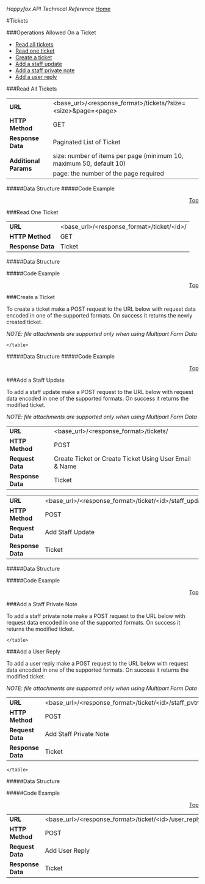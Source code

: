 *Happyfox API Technical Reference* [Home](../happyfox_main.md)


#Tickets

<div id="operations"></div>

###Operations Allowed On a Ticket

* [Read all tickets](#read-all-tickets)
* [Read one ticket](#read-one-ticket)
* [Create a ticket](#create-a-ticket)
* [Add a staff update](#add-a-staff-update)
* [Add a staff private note](#add-a-staff-private-note)
* [Add a user reply](#add-a-user-reply)


###Read All Tickets

<table><tr>
			<td>
				<b>URL</b>
			</td>
			<td>
				&lt;base_url&gt;/&lt;response_format&gt;/tickets/?size=&lt;size&gt;&amp;page=&lt;page&gt;
			</td>
		</tr>
		<tr>
			<td>
				<b>HTTP Method</b>
			</td>
			<td>
				GET
			</td>
		</tr>
		<tr>
			<td>
				<b>Response Data</b>
			</td>
			<td>
				Paginated List of Ticket
			</td>
		</tr>
		<tr>
			<td rowspan="2">
				<b>Additional Params</b>
			</td>
			<td>
				size: number of items per page 	
				(minimum 10, maximum 50, default 10)
			</td>
		</tr>
		<tr>
			<td>
				page: the number of the page required
			</td>
		</tr>
</table>

#####Data Structure
#####Code Example
<p align="right"><a href="#operations">Top</a></p>

###Read One Ticket

<table><tr>
			<td>
				<b>URL</b>
			</td>
			<td>
				&lt;base_url&gt;/&lt;response_format&gt;/ticket/&lt;id&gt;/
			</td>
		</tr>
		<tr>
			<td>
				<b>HTTP Method</b>
			</td>
			<td>
				GET
			</td>
		</tr>
		<tr>
			<td>
				<b>Response Data</b>
			</td>
			<td>
				Ticket
			</td>
		</tr>
	
</table>	

#####Data Structure

#####Code Example

<p align="right"><a href="#operations">Top</a></p>

###Create a Ticket

To create a ticket make a POST request to the URL below with request data encoded in one of the supported formats. On success it returns the newly created ticket.*NOTE: file attachments are supported only when using Multipart Form Data*
<table><tr>
			<td>
				<b>URL</b>
			</td>
			<td>
				&lt;base_url&gt;/&lt;response_format&gt;/tickets/
			</td>
		</tr>
		<tr>
			<td>
				<b>HTTP Method</b>
			</td>
			<td>
				POST
			</td>
		</tr>
		<tr>
			<td>
				<b>Request Data</b>
			</td>
			<td>
				Create Ticket or Create Ticket Using User Email &amp; Name
			</td>
		</tr>
		<tr>
			<td>
				<b>Response Data</b>
			</td>
			<td>
				Ticket
			</td>
		</tr>
	
	</table>
	
#####Data Structure
#####Code Example
<p align="right"><a href="#operations">Top</a></p>
###Add a Staff Update

To add a staff update make a POST request to the URL below with request data encoded in one of the supported formats. On success it returns the modified ticket.
*NOTE: file attachments are supported only when using Multipart Form Data*
<table><tr>
			<td>
				<b>URL</b>
			</td>
			<td>
				&lt;base_url&gt;/&lt;response_format&gt;/ticket/&lt;id&gt;/staff_update/
			</td>
		</tr>
		<tr>
			<td>
				<b>HTTP Method</b>
			</td>
			<td>
				POST
			</td>
		</tr>
		<tr>
			<td>
				<b>Request Data</b>
			</td>
			<td>
				Add
				Staff Update
			</td>
		</tr>
		<tr>
			<td>
				<b>Response Data</b>
			</td>
			<td>
				Ticket
			</td>
		</tr>
	
</table>

#####Data Structure

#####Code Example

<p align="right"><a href="#operations">Top</a></p>
###Add a Staff Private Note

To add a staff private note make a POST request to the URL below with request data encoded in one of the supported formats. On success it returns the modified ticket.
<table><tr>
			<td>
				<b>URL</b>
			</td>
			<td>
				&lt;base_url&gt;/&lt;response_format&gt;/ticket/&lt;id&gt;/staff_pvtnote/
			</td>
		</tr>
		<tr>
			<td>
				<b>HTTP Method</b>
			</td>
			<td>
				POST
			</td>
		</tr>
		<tr>
			<td>
				<b>Request Data</b>
			</td>
			<td>
				Add
				Staff Private Note
			</td>
		</tr>
		<tr>
			<td>
				<b>Response Data</b>
			</td>
			<td>
				Ticket
			</td>
		</tr>
	
	</table>
	
###Add a User Reply

To add a user reply make a POST request to the URL below with request data encoded in one of the supported formats. On success it returns the modified ticket.
*NOTE: file attachments are supported only when using Multipart Form Data*
<table><tr>
			<td>
				<b>URL</b>
			</td>
			<td>
				&lt;base_url&gt;/&lt;response_format&gt;/ticket/&lt;id&gt;/user_reply/
			</td>
		</tr>
		<tr>
			<td>
				<b>HTTP Method</b>
			</td>
			<td>
				POST
			</td>
		</tr>
		<tr>
			<td>
				<b>Request Data</b>
			</td>
			<td>
				Add
				User Reply
			</td>
		</tr>
		<tr>
			<td>
				<b>Response Data</b>
			</td>
			<td>
				Ticket
			</td>
		</tr>
	
	</table>
	
#####Data Structure

#####Code Example

<p align="right"><a href="#operations">Top</a></p>
